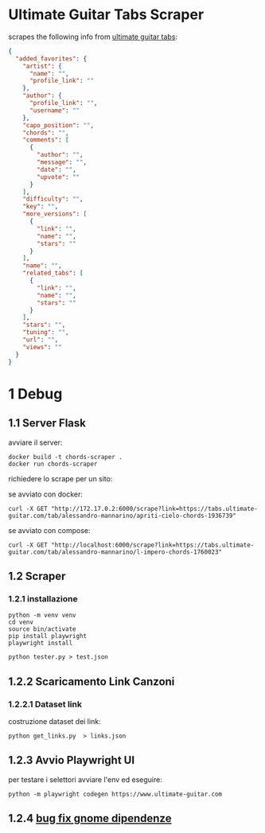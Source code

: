 # Ultimate Guitar Tabs Scraper
scrapes the following info from [ultimate guitar tabs](https://www.ultimate-guitar.com):
```json
{
  "added_favorites": {
    "artist": {
      "name": "",
      "profile_link": ""
    },
    "author": {
      "profile_link": "",
      "username": ""
    },
    "capo_position": "",
    "chords": "",
    "comments": [
      {
        "author": "",
        "message": "",
        "date": "",
        "upvote": ""
      }
    ],
    "difficulty": "",
    "key": "",
    "more_versions": [
      {
        "link": "",
        "name": "",
        "stars": ""
      }
    ],
    "name": "",
    "related_tabs": [
      {
        "link": "",
        "name": "",
        "stars": ""
      }
    ],
    "stars": "",
    "tuning": "",
    "url": "",
    "views": ""
  }
}

```

# 1 Debug
## 1.1 Server Flask
avviare il server:
```
docker build -t chords-scraper .
docker run chords-scraper

```
richiedere lo scrape per un sito:

se avviato con docker:
```
curl -X GET "http://172.17.0.2:6000/scrape?link=https://tabs.ultimate-guitar.com/tab/alessandro-mannarino/apriti-cielo-chords-1936739"
```

se avviato con compose:
```
curl -X GET "http://localhost:6000/scrape?link=https://tabs.ultimate-guitar.com/tab/alessandro-mannarino/l-impero-chords-1760023"
```

## 1.2 Scraper
### 1.2.1 installazione
```
python -m venv venv
cd venv
source bin/activate
pip install playwright
playwright install
```

```
python tester.py > test.json
```

## 1.2.2 Scaricamento Link Canzoni
### 1.2.2.1 Dataset link
costruzione dataset dei link:
```
python get_links.py  > links.json
```

## 1.2.3 Avvio Playwright UI
per testare i selettori avviare l'env ed eseguire:
```
python -m playwright codegen https://www.ultimate-guitar.com
```


## 1.2.4 [bug fix gnome dipendenze](https://github.com/microsoft/playwright/issues/2621#issuecomment-2083083392)